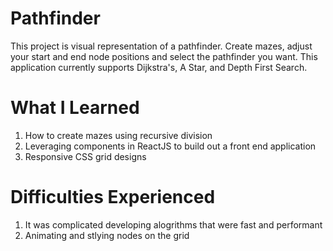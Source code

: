 # Pathfinder
This project is visual representation of a pathfinder. Create mazes, adjust your start and end node positions and select the pathfinder you want. This application currently supports Dijkstra's, A Star, and Depth First Search.

# What I Learned
1. How to create mazes using recursive division
2. Leveraging components in ReactJS to build out a front end application
3. Responsive CSS grid designs

# Difficulties Experienced
1. It was complicated developing alogrithms that were fast and performant
2. Animating and stlying nodes on the grid
